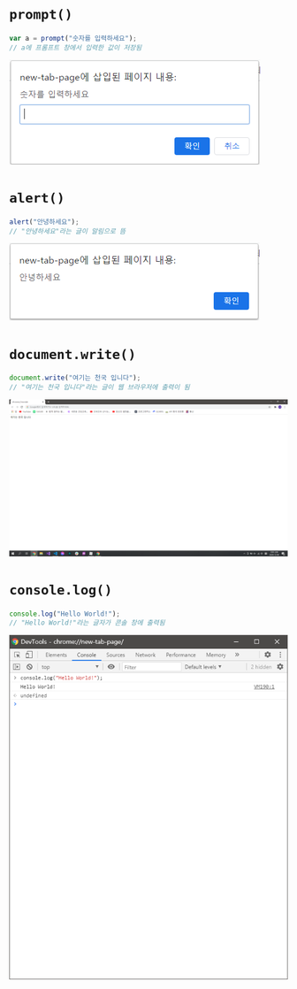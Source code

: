 # `prompt()`

```javascript
var a = prompt("숫자를 입력하세요");
// a에 프롬프트 창에서 입력한 값이 저장됨
```

![prompt](.\image\prompt.png)

# `alert()`

```javascript
alert("안녕하세요");
// "안녕하세요"라는 글이 알림으로 뜸
```

![alert](.\image\alert.png)

# `document.write()`

```javascript
document.write("여기는 천국 입니다");
// "여기는 천국 입니다"라는 글이 웹 브라우저에 출력이 됨
```

![document.write](.\image\document.write.png)

# `console.log()`

```javascript
console.log("Hello World!");
// "Hello World!"라는 글자가 콘솔 창에 출력됨
```

![console.log](.\image\console.log.png)